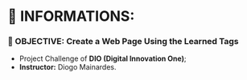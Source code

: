 # 🚀 INFORMATIONS:

### 🔎 OBJECTIVE: **Create a Web Page Using the Learned Tags**
- Project Challenge of **DIO (Digital Innovation One)**;
- **Instructor:** Diogo Mainardes.